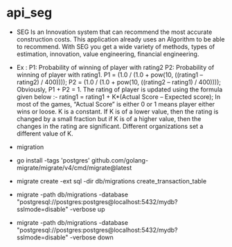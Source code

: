 # api_seg
 
- SEG Is an Innovation system that can recommend the most accurate construction costs. This application already uses an Algorithm to be able to recommend.
With SEG you get a wide variety of methods, types of estimation, innovation, value engineering, financial engineering.

- Ex : P1: Probability of winning of player with rating2 P2: Probability of winning of player with rating1. P1 = (1.0 / (1.0 + pow(10, ((rating1 – rating2) / 400)))); P2 = (1.0 / (1.0 + pow(10, ((rating2 – rating1) / 400)))); Obviously, P1 + P2 = 1. The rating of player is updated using the formula given below :- rating1 = rating1 + K*(Actual Score – Expected score); In most of the games, “Actual Score” is either 0 or 1 means player either wins or loose. K is a constant. If K is of a lower value, then the rating is changed by a small fraction but if K is of a higher value, then the changes in the rating are significant. Different organizations set a different value of K.

- migration

- go install -tags 'postgres' github.com/golang-migrate/migrate/v4/cmd/migrate@latest

- migrate create -ext sql -dir db/migrations create_transaction_table

- migrate -path db/migrations -database "postgresql://postgres:postgres@localhost:5432/mydb?sslmode=disable" -verbose up

- migrate -path db/migrations -database "postgresql://postgres:postgres@localhost:5432/mydb?sslmode=disable" -verbose down


